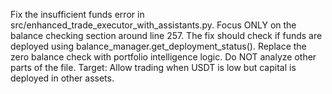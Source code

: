 Fix the insufficient funds error in src/enhanced_trade_executor_with_assistants.py.
Focus ONLY on the balance checking section around line 257.
The fix should check if funds are deployed using balance_manager.get_deployment_status().
Replace the zero balance check with portfolio intelligence logic.
Do NOT analyze other parts of the file.
Target: Allow trading when USDT is low but capital is deployed in other assets.